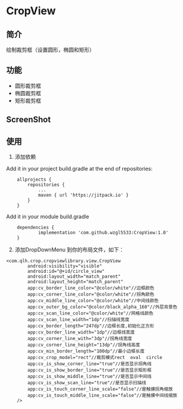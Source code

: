 # CropView

## 简介
绘制裁剪框（设置圆形，椭圆和矩形）

## 功能
* 圆形裁剪框
* 椭圆裁剪框
* 矩形裁剪框

## ScreenShot


## 使用
1. 添加依赖

Add it in your project build.gradle at the end of repositories:
```
	allprojects {
		repositories {
			...
			maven { url 'https://jitpack.io' }
		}
	}
```
Add it in your module build.gradle
```
	dependencies {
	        implementation 'com.github.wzgl5533:CropView:1.0'
	}
```
2. 添加DropDownMenu 到你的布局文件，如下：
```
<com.qlh.crop.cropviewlibrary.view.CropView
        android:visibility="visible"
        android:id="@+id/circle_view"
        android:layout_width="match_parent"
        android:layout_height="match_parent"
        app:cv_border_line_color="@color/white"//边框颜色
        app:cv_corner_line_color="@color/white"//拐角颜色
        app:cv_middle_line_color="@color/white"//中间线颜色
        app:cv_outer_bg_color="@color/black_alpha_160"//外层背景色
        app:cv_scan_line_color="@color/white"//网格线颜色
        app:cv_scan_line_width="1dp"//扫描线宽度
        app:cv_border_length="247dp"//边框长度,初始化正方形
        app:cv_border_line_width="1dp"//边框线宽度
        app:cv_corner_line_with="3dp"//拐角线宽度
        app:cv_corner_line_height="13dp"//拐角线高度
        app:cv_min_border_length="100dp"//最小边框长度
        app:cv_crop_model="rect"//裁剪模式rect  oval  circle
        app:cv_is_show_corner_line="true"//是否显示拐角线
        app:cv_is_show_border_line="true"//是否显示矩形框
        app:cv_is_show_middle_line="true"//是否显示中间线
        app:cv_is_show_scan_line="true"//是否显示扫描线
        app:cv_is_touch_corner_line_scale="false"//是触摸拐角缩放
        app:cv_is_touch_middle_line_scale="false"//是触摸中间线缩放
	/>
```
